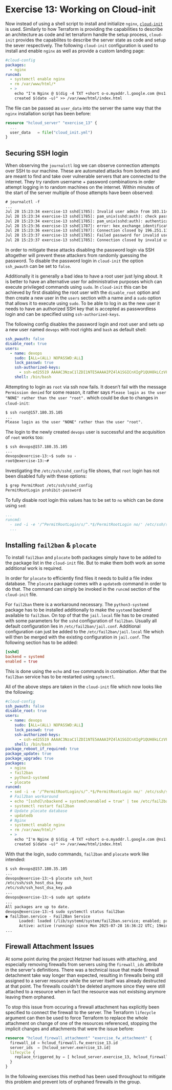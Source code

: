 # Exercise 13: Working on Cloud-init

Now instead of using a shell script to install and initialize `nginx`,
[`cloud-init`](https://cloudinit.readthedocs.io/en/latest/index.html) is used. Similarly to how Terraform is providing the
capabilities to describe an architecture as code and let terraform
handle the setup process, `cloud-init` provides the capabilites to
describe the server state as code and setup the sever respectively. The
following `cloud-init` configuration is used to install and enable
`nginx` as well as provide a custom landing page:

```yml
#cloud-config
packages:
  - nginx
runcmd:
  - systemctl enable nginx
  - rm /var/www/html/*
  - >
    echo "I'm Nginx @ $(dig -4 TXT +short o-o.myaddr.l.google.com @ns1.google.com)
    created $(date -u)" >> /var/www/html/index.html
```

The file can be passed as `user_data` into the server the same way that
the `nginx` installation script has been before:

```tf
resource "hcloud_server" "exercise_13" {
  ...
  user_data   = file("cloud_init.yml")
}
```

## Securing SSH login

When observing the `journalctl` log we can observe connection attempts
over SSH to our machine. These are automated attacks from botnets and
are meant to find and take over vulnerable servers that are connected to
the internet. They try random username + password combinations in order
attempt logging in to random machines on the internet. Within minutes of
the start of the server multiple of those attempts have been observed:

```txt
# journalctl -f
...
Jul 28 15:23:34 exercise-13 sshd[1785]: Invalid user admin from 103.114.246.37 port 31632
Jul 28 15:23:34 exercise-13 sshd[1785]: pam_unix(sshd:auth): check pass; user unknown
Jul 28 15:23:34 exercise-13 sshd[1785]: pam_unix(sshd:auth): authentication failure; logname= uid=0 euid=0 tty=ssh ruser= rhost=103.114.246.37
Jul 28 15:23:36 exercise-13 sshd[1787]: error: kex_exchange_identification: Connection closed by remote host
Jul 28 15:23:36 exercise-13 sshd[1787]: Connection closed by 196.251.114.29 port 51824
Jul 28 15:23:37 exercise-13 sshd[1785]: Failed password for invalid user admin from 103.114.246.37 port 31632 ssh2
Jul 28 15:23:37 exercise-13 sshd[1785]: Connection closed by invalid user admin 103.114.246.37 port 31632 [preauth]
```

In order to mitigate these attacks disabling the password login via SSH
altogether will prevent these attackers from randomly guessing the
password. To disable the password login in `cloud-init` the option
`ssh_pwauth` can be set to `false`.

Additionally it is generally a bad idea to have a root user just lying
about. It is better to have an alternative user for administrative
purposes which can execute privileged commands using `sudo`. In
`cloud-init` this can be achieved by first disabling the root user with
the `disable_root` option and then create a new user in the `users`
section with a name and a `sudo` option that allows it to execute using
`sudo`. To be able to log in as the new user it needs to have an
authorized SSH key that is accepted as passwordless login and can be
specified using `ssh-authorized-keys`.

The following config disables the password login and root user and sets
up a new user named `devops` with root rights and `bash` as default
shell:

```yml
ssh_pwauth: false
disable_root: true
users:
  - name: devops
    sudo: [ALL=(ALL) NOPASSWD:ALL]
    lock_passwd: true
    ssh-authorized-keys:
      - ssh-ed25519 AAAAC3NzaC1lZDI1NTE5AAAAIPZ4lA1SGICnXIgP1QUH8kLCzVFRQh3/hSlz+rBZtfUn
    shell: /bin/bash
```

Attempting to login as `root` via ssh now fails. It doesn’t fail with
the message `Permission denied` for some reason, it rather says
`Please login as the user "NONE" rather than the user "root".` which
could be due to changes in `cloud-init`:

```txt
$ ssh root@157.180.35.105
...
Please login as the user "NONE" rather than the user "root".
```

The login to the newly created `devops` user is successful and the
acquisition of `root` works too:

```txt
$ ssh devops@157.180.35.105
...
devops@exercise-13:~$ sudo su -
root@exercise-13:~#
```

Investigating the `/etc/ssh/sshd_config` file shows, that `root` login
has not been disabled fully with these options:

```txt
$ grep PermitRoot /etc/ssh/sshd_config
PermitRootLogin prohibit-password
```

To fully disable root login this values has to be set to `no` which can
be done using `sed`:

```yml
...
runcmd:
  - sed -i -e '/^PermitRootLogin/s/^.*$/PermitRootLogin no/' /etc/ssh/sshd_config
  ...
```

## Installing `fail2ban` & `plocate`

To install `fail2ban` and `plocate` both packages simply have to be
added to the package list in the `cloud-init` file. But to make them
both work an some additional work is required.

In order for `plocate` to efficiently find files it needs to build a
file index database. The `plocate` package comes with a `updatedb`
command in order to do that. The command can simply be invoked in the
`runcmd` section of the `cloud-init` file.

For `fail2ban` there is a workaround necessary. The `python3-systemd`
package has to be installed additionally to make the `systemd` backend
available to `fail2ban`. On top of that the `jail.local` file has to be
created with some parameters for the `sshd` configuration of `fail2ban`.
Usually all default configuration lies in `/etc/fail2ban/jail.conf`.
Additional configuration can just be added to the
`/etc/fail2ban/jail.local` file which will then be merged with the
existing configuration in `jail.conf`. The following section has to be
added:

```toml
[sshd]
backend = systemd
enabled = true
```

This is done using the `echo` and `tee` commands in combination. After
that the `fail2ban` service has to be restarted using `sytemctl`.

All of the above steps are taken in the `cloud-init` file which now
looks like the following:

```yml
#cloud-config
ssh_pwauth: false
disable_root: true
users:
  - name: devops
    sudo: [ALL=(ALL) NOPASSWD:ALL]
    lock_passwd: true
    ssh-authorized-keys:
      - ssh-ed25519 AAAAC3NzaC1lZDI1NTE5AAAAIPZ4lA1SGICnXIgP1QUH8kLCzVFRQh3/hSlz+rBZtfUn
    shell: /bin/bash
package_reboot_if_required: true
package_update: true
package_upgrade: true
packages:
  - nginx
  - fail2ban
  - python3-systemd
  - plocate
runcmd:
  - sed -i -e '/^PermitRootLogin/s/^.*$/PermitRootLogin no/' /etc/ssh/sshd_config
  # Fail2ban workaround
  - echo "[sshd]\nbackend = systemd\nenabled = true" | tee /etc/fail2ban/jail.local
  - systemctl restart fail2ban
  # Update plocate database
  - updatedb
  # Nginx
  - systemctl enable nginx
  - rm /var/www/html/*
  - >
    echo "I'm Nginx @ $(dig -4 TXT +short o-o.myaddr.l.google.com @ns1.google.com)
    created $(date -u)" >> /var/www/html/index.html
```

With that the login, sudo commands, `fail2ban` and `plocate` work like
intended:

```txt
$ ssh devops@157.180.35.105
...
devops@exercise-13:~$ plocate ssh_host
/etc/ssh/ssh_host_dsa_key
/etc/ssh/ssh_host_dsa_key.pub
...
devops@exercise-13:~$ sudo apt update
...
All packages are up to date.
devops@exercise-13:~$ sudo systemctl status fail2ban
● fail2ban.service - Fail2Ban Service
      Loaded: loaded (/lib/systemd/system/fail2ban.service; enabled; preset: enabled)
      Active: active (running) since Mon 2025-07-28 16:36:22 UTC; 19min ago
...
```


## Firewall Attachment Issues

At some point during the project Hetzner had issues with attaching, and especially removing firewalls from servers using the `firewall_ids` attribute in the server's definitions.
There was a technical issue that made firewall detachment take way longer than expected, resulting in firewalls being still assigned to a server resource while the server itself was already destructed at that point.
The firewalls couldn't be deleted anymore since they were still attached to a resource when in fact the resource was not existsing anymore leaving them orphaned.

To stop this issue from occuring a firewall attachment has explicitly been specified to connect the firewall to the server.
The Terraform `lifecycle` argument can then be used to force Terraform to replace the whole attachment on change of one of the resources referenced, stopping the implicit changes and attachments that were the issue before:

```tf
resource "hcloud_firewall_attachment" "exercise_fw_attachment" {
  firewall_id = hcloud_firewall.fw_exercise_13.id
  server_ids  = [hcloud_server.exercise_13.id]
  lifecycle {
    replace_triggered_by = [ hcloud_server.exercise_13, hcloud_firewall.fw_exercise_13 ]
  }
}
```

In the following exercises this method has been used throughout to mitigate this problem and prevent lots of orphaned firewalls in the group.
